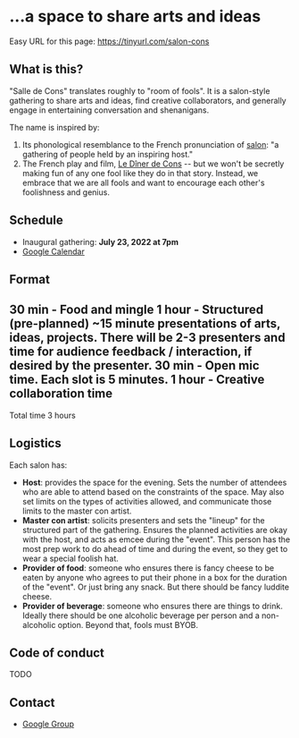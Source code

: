 # ...a space to share arts and ideas

Easy URL for this page: https://tinyurl.com/salon-cons

## What is this?

"Salle de Cons" translates roughly to "room of fools". It is a salon-style gathering to share arts and ideas, find creative collaborators, and generally engage in entertaining conversation and shenanigans. 

The name is inspired by:

1. Its phonological resemblance to the French pronunciation of [salon](https://en.wikipedia.org/wiki/Salon_(gathering)): "a gathering of people held by an inspiring host."
2. The French play and film, [Le Dîner de Cons](https://en.wikipedia.org/wiki/Le_D%C3%AEner_de_Cons#Title) -- but we won't be secretly making fun of any one fool like they do in that story.  Instead, we embrace that we are all fools and want to encourage each other's foolishness and genius. 

## Schedule

* Inaugural gathering: **July 23, 2022 at 7pm**
* [Google Calendar](https://calendar.google.com/calendar/embed?src=rrtm7bqf5dnt15cjfr2a2hhvrk%40group.calendar.google.com&ctz=America%2FNew_York)

## Format

30 min - Food and mingle
1 hour - Structured (pre-planned) ~15 minute presentations of arts, ideas, projects. There will be 2-3 presenters and time for audience feedback / interaction, if desired by the presenter. 
30 min - Open mic time. Each slot is 5 minutes.
1 hour - Creative collaboration time
-------------
Total time 3 hours

## Logistics

Each salon has:
* **Host**: provides the space for the evening. Sets the number of attendees who are able to attend based on the constraints of the space. May also set limits on the types of activities allowed, and communicate those limits to the master con artist.
* **Master con artist**: solicits presenters and sets the "lineup" for the structured part of the gathering. Ensures the planned activities are okay with the host, and acts as emcee during the "event".  This person has the most prep work to do ahead of time and during the event, so they get to wear a special foolish hat.
* **Provider of food**: someone who ensures there is fancy cheese to be eaten by anyone who agrees to put their phone in a box for the duration of the "event".  Or just bring any snack.  But there should be fancy luddite cheese.
* **Provider of beverage**: someone who ensures there are things to drink. Ideally there should be one alcoholic beverage per person and a non-alcoholic option.  Beyond that, fools must BYOB.

## Code of conduct

TODO

## Contact

* [Google Group](https://groups.google.com/g/salle-de-cons)
